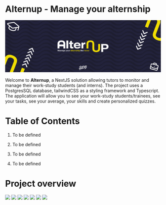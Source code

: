 # Alternup - Manage your alternship

![Image Description](docs/readme_cover.jpg)  

Welcome to **Alternup**, a NextJS solution allowing tutors to monitor and manage their work-study students (and interns). The project uses a PostgresSQL database, tailwindCSS as a styling framework and Typescript. The application will allow you to see your work-study students/trainees, see your tasks, see your average, your skills and create personalized quizzes.



# Table of Contents

1. To be defined

2. To be defined

3. To be defined

4. To be defined

# Project overview
[![](https://img.shields.io/badge/Next-black?style=for-the-badge&logo=next.js&logoColor=white)](https://www.figma.com)
[![](https://img.shields.io/badge/TypeScript-007ACC?style=for-the-badge&logo=typescript&logoColor=white)](https://www.typescriptlang.org/)
[![](https://img.shields.io/badge/Tailwind_CSS-38B2AC?style=for-the-badge&logo=tailwind-css&logoColor=white)](https://tailwindcss.com/)
[![](https://img.shields.io/badge/Node.js-43853D?style=for-the-badge&logo=node.js&logoColor=white)](https://nodejs.org/en)
[![](https://img.shields.io/badge/PostgreSQL-316192?style=for-the-badge&logo=postgresql&logoColor=white)](https://www.postgresql.org/)
[![](https://img.shields.io/badge/npm-CB3837?style=for-the-badge&logo=npm&logoColor=white)](https://www.npmjs.com/)
[![](https://img.shields.io/badge/figma-%23F24E1E.svg?style=for-the-badge&logo=figma&logoColor=white)](https://www.figma.com)